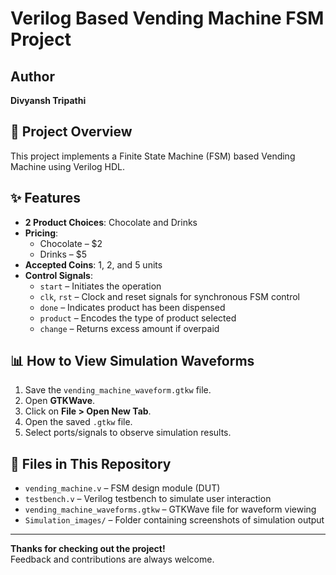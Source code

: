 # Verilog Based Vending Machine FSM Project

## Author
**Divyansh Tripathi**

## 🛒 Project Overview

This project implements a Finite State Machine (FSM) based Vending Machine using Verilog HDL.

## ✨ Features

- **2 Product Choices**: Chocolate and Drinks
- **Pricing**:
  - Chocolate – $2
  - Drinks – $5
- **Accepted Coins**: 1, 2, and 5 units
- **Control Signals**:
  - `start` – Initiates the operation
  - `clk`, `rst` – Clock and reset signals for synchronous FSM control
  - `done` – Indicates product has been dispensed
  - `product` – Encodes the type of product selected
  - `change` – Returns excess amount if overpaid

## 📊 How to View Simulation Waveforms

1. Save the `vending_machine_waveform.gtkw` file.
2. Open **GTKWave**.
3. Click on **File > Open New Tab**.
4. Open the saved `.gtkw` file.
5. Select ports/signals to observe simulation results.

## 📁 Files in This Repository

- `vending_machine.v` – FSM design module (DUT)
- `testbench.v` – Verilog testbench to simulate user interaction
- `vending_machine_waveforms.gtkw` – GTKWave file for waveform viewing
- `Simulation_images/` – Folder containing screenshots of simulation output

---

**Thanks for checking out the project!**  
Feedback and contributions are always welcome.

